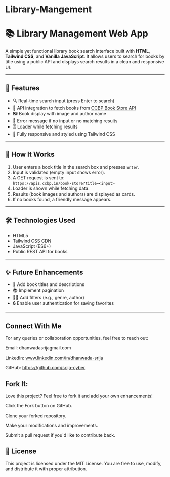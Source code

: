 # Library-Mangement

# 📚 Library Management Web App

A simple yet functional library book search interface built with **HTML**, **Tailwind CSS**, and **Vanilla JavaScript**. It allows users to search for books by title using a public API and displays search results in a clean and responsive UI.

---

## 🚀 Features

- 🔍 Real-time search input (press Enter to search)
- 📡 API integration to fetch books from [CCBP Book Store API](https://apis.ccbp.in/book-store)
- 🖼️ Book display with image and author name
- 💬 Error message if no input or no matching results
- ⏳ Loader while fetching results
- 🎨 Fully responsive and styled using Tailwind CSS

---


## 🔧 How It Works

1. User enters a book title in the search box and presses `Enter`.
2. Input is validated (empty input shows error).
3. A GET request is sent to:  
   `https://apis.ccbp.in/book-store?title=<input>`
4. Loader is shown while fetching data.
5. Results (book images and authors) are displayed as cards.
6. If no books found, a friendly message appears.


---

## 🛠️ Technologies Used

- HTML5
- Tailwind CSS CDN
- JavaScript (ES6+)
- Public REST API for books

---

## ✨ Future Enhancements

- 📖 Add book titles and descriptions
- 📚 Implement pagination
- 🕵️‍♂️ Add filters (e.g., genre, author)
- 🔒 Enable user authentication for saving favorites

---

## Connect With Me

For any queries or collaboration opportunities, feel free to reach out:

Email: dhanwadasrijagmail.com

LinkedIn: www.linkedin.com/in/dhanwada-srija

GitHub: https://github.com/srija-cyber

## Fork It:

Love this project? Feel free to fork it and add your own enhancements!

Click the Fork button on GitHub.

Clone your forked repository.

Make your modifications and improvements.

Submit a pull request if you'd like to contribute back.

## 📜 License

This project is licensed under the MIT License. You are free to use, modify, and distribute it with proper attribution.

